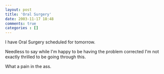 ```yaml
---
layout: post
title: 'Oral Surgery'
date: 2003-11-17 18:48
comments: true
categories : []
---  
```


I have Oral Surgery scheduled for tomorrow.

Needless to say while I'm happy to be having the problem corrected I'm not
exactly thrilled to be going through this.

What a pain in the ass.

